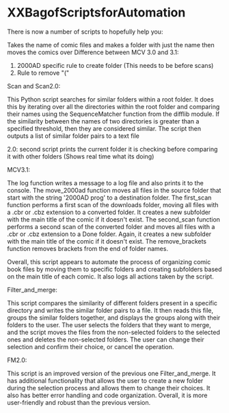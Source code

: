 # XXBagofScriptsforAutomation
There is now a number of scripts to hopefully help you:


Takes the name of comic files and makes a folder with just the name then moves the comics over
Difference between MCV 3.0 and 3.1:

1. 2000AD specific rule to create folder (This needs to be before scans)
2. Rule to remove "("


Scan and Scan2.0:

This Python script searches for similar folders within a root folder. 
It does this by iterating over all the directories within the root folder and comparing their names using the SequenceMatcher function from the difflib module. 
If the similarity between the names of two directories is greater than a specified threshold, then they are considered similar. 
The script then outputs a list of similar folder pairs to a text file

2.0:
second script prints the current folder it is checking before comparing it with other folders
(Shows real time what its doing)

MCV3.1:

The log function writes a message to a log file and also prints it to the console. The move_2000ad function moves all files in the source folder that start with the string '2000AD prog' to a destination folder. 
The first_scan function performs a first scan of the downloads folder, moving all files with a .cbr or .cbz extension to a converted folder. 
It creates a new subfolder with the main title of the comic if it doesn't exist. 
The second_scan function performs a second scan of the converted folder and moves all files with a .cbr or .cbz extension to a Done folder. 
Again, it creates a new subfolder with the main title of the comic if it doesn't exist. The remove_brackets function removes brackets from the end of folder names.

Overall, this script appears to automate the process of organizing comic book files by moving them to specific folders and creating subfolders based on the main title of each comic. 
It also logs all actions taken by the script.

Filter_and_merge:

This script compares the similarity of different folders present in a specific directory and writes the similar folder pairs to a file. 
It then reads this file, groups the similar folders together, and displays the groups along with their folders to the user. 
The user selects the folders that they want to merge, and the script moves the files from the non-selected folders to the selected ones and deletes the non-selected folders. 
The user can change their selection and confirm their choice, or cancel the operation.

FM2.0:

This script is an improved version of the previous one Filter_and_merge. It has additional functionality that allows the user to create a new folder during the selection process and allows them to change their choices. 
It also has better error handling and code organization. Overall, it is more user-friendly and robust than the previous version.
